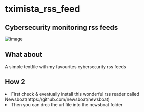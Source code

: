 
<h1>tximista_rss_feed</h1>
<h2>Cybersecurity monitoring rss feeds</h2>



![image](https://github.com/tximista64/tximista_rss_feed/blob/main/tximista.jpeg)



<h2>What about</h2>

A simple textfile with my favourites cybersecurity rss feeds

<h2>How 2</h2>


<li>First check & eventually install this wonderful rss reader called Newsboat(https://github.com/newsboat/newsboat)</li>

<li>Then you can drop the url file into the newsboat folder</li>






